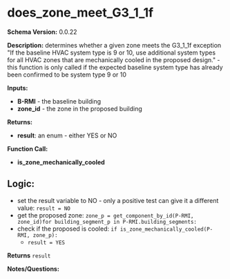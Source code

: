 # does_zone_meet_G3_1_1f
**Schema Version:** 0.0.22

**Description:** determines whether a given zone meets the G3_1_1f exception "If the baseline HVAC system type is 9 or 10, use additional system types for all HVAC zones that are mechanically cooled in the proposed design." - this function is only called if the expected baseline system type has already been confirmed to be system type 9 or 10

**Inputs:**
- **B-RMI** - the baseline building
- **zone_id** - the zone in the proposed building

**Returns:**  
- **result**: an enum - either YES or NO
 
**Function Call:**
- **is_zone_mechanically_cooled**

## Logic:
- set the result variable to NO - only a positive test can give it a different value: `result = NO`
- get the proposed zone: `zone_p = get_component_by_id(P-RMI, zone_id)for building_segment_p in P-RMI.building_segments:`
- check if the proposed is cooled: `if is_zone_mechanically_cooled(P-RMI, zone_p):`
	- `result = YES`

**Returns** `result`


**Notes/Questions:**  

